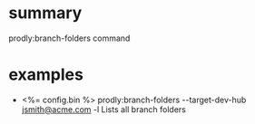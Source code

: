 # summary

prodly:branch-folders command

# examples

- <%= config.bin %> prodly:branch-folders --target-dev-hub jsmith@acme.com -l
  Lists all branch folders
